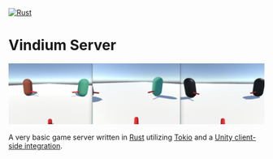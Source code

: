 [![Rust](https://github.com/Rikatemu/Vindium-Server/actions/workflows/rust.yml/badge.svg?branch=main&event=push)](https://github.com/Rikatemu/Vindium-Server/actions/workflows/rust.yml)
# Vindium Server

![Vindium](https://raw.githubusercontent.com/Rikatemu/Vindium-Unity/main/readme_img.gif)

A very basic game server written in [Rust](https://www.rust-lang.org/) utilizing [Tokio](https://tokio.rs/) and a [Unity client-side integration](https://github.com/Rikatemu/Vindium-Unity).
